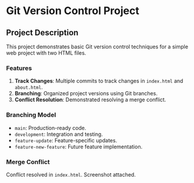 # Git Version Control Project

## Project Description
This project demonstrates basic Git version control techniques for a simple web project with two HTML files.

### Features
1. **Track Changes**: Multiple commits to track changes in `index.html` and `about.html`.
2. **Branching**: Organized project versions using Git branches.
3. **Conflict Resolution**: Demonstrated resolving a merge conflict.

### Branching Model
- `main`: Production-ready code.
- `development`: Integration and testing.
- `feature-update`: Feature-specific updates.
- `feature-new-feature`: Future feature implementation.

### Merge Conflict
Conflict resolved in `index.html`. Screenshot attached.
